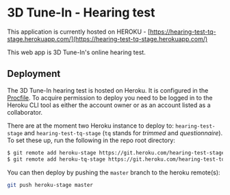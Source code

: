 # 3D Tune-In - Hearing test

This application is currently hosted on HEROKU -  [https://hearing-test-tq-stage.herokuapp.com/](https://hearing-test-tq-stage.herokuapp.com/)

This web app is 3D Tune-In's online hearing test.

## Deployment

The 3D Tune-In hearing test is hosted on Heroku. It is configured in the [Procfile](Procfile). To acquire permission to deploy you need to be logged in to the Heroku CLI tool as either the account owner or as an account listed as a collaborator.

There are at the moment two Heroku instance to deploy to: `hearing-test-stage` and `hearing-test-tq-stage` (`tq` stands for *trimmed* and *questionnaire*). To set these up, run the following in the repo root directory:

```sh
$ git remote add heroku-stage https://git.heroku.com/hearing-test-stage.git
$ git remote add heroku-tq-stage https://git.heroku.com/hearing-test-tq-stage.git
```

You can then deploy by pushing the `master` branch to the heroku remote(s):

```sh
git push heroku-stage master
```
